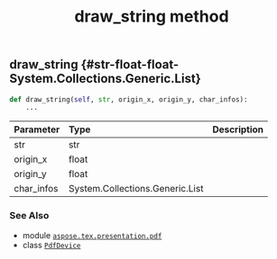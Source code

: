 ﻿---
title: draw_string method
second_title: Aspose.TeX for Python via .NET API References
description: 
type: docs
weight: 70
url: /python-net/aspose.tex.presentation.pdf/pdfdevice/draw_string/
is_root: false
---

## draw_string {#str-float-float-System.Collections.Generic.List<GlyphData>}





```python
def draw_string(self, str, origin_x, origin_y, char_infos):
    ...
```


| Parameter | Type | Description |
| :- | :- | :- |
| str | str |  |
| origin_x | float |  |
| origin_y | float |  |
| char_infos | System.Collections.Generic.List<GlyphData> |  |



### See Also
* module [`aspose.tex.presentation.pdf`](../../)
* class [`PdfDevice`](/tex/python-net/aspose.tex.presentation.pdf/pdfdevice)
